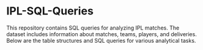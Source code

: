 # IPL-SQL-Queries
This repository contains SQL queries for analyzing IPL matches. The dataset includes information about matches, teams, players, and deliveries. Below are the table structures and SQL queries for various analytical tasks.
